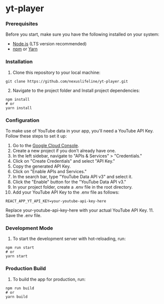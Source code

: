 # yt-player



### Prerequisites

Before you start, make sure you have the following installed on your system:

- [Node.js](https://nodejs.org/) (LTS version recommended)
- [npm](https://www.npmjs.com/) or [Yarn](https://yarnpkg.com/)



### Installation

1. Clone this repository to your local machine:

  ```
  git clone https://github.com/nexuslifeline/yt-player.git
  ```

2. Navigate to the project folder and Install project dependencies:

  ```
  npm install
  # or
  yarn install
  ```

### Configuration

To make use of YouTube data in your app, you'll need a YouTube API Key. Follow these steps to set it up:
1. Go to the [Google Cloud Console](https://console.cloud.google.com/).
2. Create a new project if you don't already have one.
3. In the left sidebar, navigate to "APIs & Services" > "Credentials."
4. Click on "Create Credentials" and select "API Key."
5. Copy the generated API Key.
6. Click on "Enable APIs and Services."
7. In the search bar, type "YouTube Data API v3" and select it.
8. Click the "Enable" button for the "YouTube Data API v3."
9. In your project folder, create a .env file in the root directory.
10. Add your YouTube API Key to the .env file as follows:
  ```
  REACT_APP_YT_API_KEY=your-youtube-api-key-here
  ```
  Replace your-youtube-api-key-here with your actual YouTube API Key.
11. Save the .env file.

### Development Mode

1. To start the development server with hot-reloading, run:

  ```
  npm run start
  # or
  yarn start
  ```

### Production Build

1. To build the app for production, run:

  ```
  npm run build
  # or
  yarn build
  ```